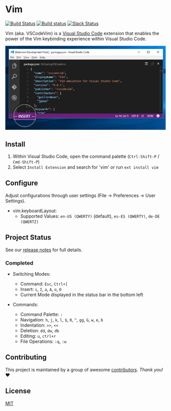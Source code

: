 # Vim

[![Build Status](https://travis-ci.org/VSCodeVim/Vim.svg?branch=master)](https://travis-ci.org/VSCodeVim/Vim) [![Build status](https://ci.appveyor.com/api/projects/status/github/vscodevim/vim?branch=master&svg=true&retina=true)](https://ci.appveyor.com/project/guillermooo/vim/branch/master) [![Slack Status](https://vscodevim-slackin.azurewebsites.net/badge.svg)](https://vscodevim-slackin.azurewebsites.net)

Vim (aka. VSCodeVim) is a [Visual Studio Code](https://code.visualstudio.com/) extension that enables the power of the Vim keybinding experience within Visual Studio Code. 

![Screenshot](images/screen.png)

## Install

1. Within Visual Studio Code, open the command palette (`Ctrl-Shift-P` / `Cmd-Shift-P`)
2. Select `Install Extension` and search for 'vim' *or* run `ext install vim`

## Configure

Adjust configurations through user settings (File -> Preferences -> User Settings).

* vim.keyboardLayout: 
    * Supported Values: `en-US (QWERTY)` (default), `es-ES (QWERTY)`, `de-DE (QWERTZ)`
    
## Project Status

See our [release notes](https://github.com/VSCodeVim/Vim/releases) for full details.

### Completed

* Switching Modes:
    * Command: `Esc`, `Ctrl+[`
	* Insert: `i`, `I`, `a`, `A`, `o`, `O`
	* Current Mode displayed in the status bar in the bottom left

* Commands:
	* Command Palette: `:`
	* Navigation: `h`, `j`, `k`, `l`, `$`, `0`, `^`, `gg`, `G`, `w`, `e`, `b`
	* Indentation: `>>`, `<<`
	* Deletion: `dd`, `dw`, `db`
	* Editing: `u`, `ctrl+r`
	* File Operations: `:q`, `:w`
    
## Contributing

This project is maintained by a group of awesome [contributors](https://github.com/VSCodeVim/Vim/graphs/contributors). *Thank you!* :heart: 

## License

[MIT](LICENSE.txt)
